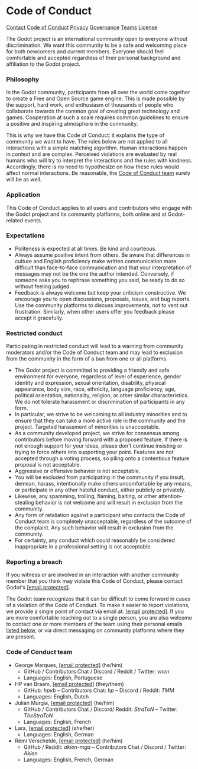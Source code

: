 Code of Conduct
===============

[Contact](https://godotengine.org/contact/) [Code of Conduct](https://godotengine.org/code-of-conduct/) [Privacy](https://godotengine.org/privacy-policy/) [Governance](https://godotengine.org/governance/) [Teams](https://godotengine.org/teams/) [License](https://godotengine.org/license/)

The Godot project is an international community open to everyone without discrimination. We want this community to be a safe and welcoming place for both newcomers and current members. Everyone should feel comfortable and accepted regardless of their personal background and affiliation to the Godot project.

### Philosophy

In the Godot community, participants from all over the world come together to create a Free and Open Source game engine. This is made possible by the support, hard work, and enthusiasm of thousands of people who collaborate towards the common goal of creating great technology and games. Cooperation at such a scale requires common guidelines to ensure a positive and inspiring atmosphere in the community.

This is why we have this Code of Conduct: it explains the type of community we want to have. The rules below are not applied to all interactions with a simple matching algorithm. Human interactions happen in context and are complex. Perceived violations are evaluated by real humans who will try to interpret the interactions and the rules with kindness. Accordingly, there is no need to hypothesize on how these rules would affect normal interactions. Be reasonable, the [Code of Conduct team](#coc-team) surely will be as well.

### Application

This Code of Conduct applies to all users and contributors who engage with the Godot project and its community platforms, both online and at Godot-related events.

### Expectations

* Politeness is expected at all times. Be kind and courteous.
* Always assume positive intent from others. Be aware that differences in culture and English proficiency make written communication more difficult than face-to-face communication and that your interpretation of messages may not be the one the author intended. Conversely, if someone asks you to rephrase something you said, be ready to do so without feeling judged.
* Feedback is always welcome but keep your criticism constructive. We encourage you to open discussions, proposals, issues, and bug reports. Use the community platforms to discuss improvements, not to vent out frustration. Similarly, when other users offer you feedback please accept it gracefully.

### Restricted conduct

Participating in restricted conduct will lead to a warning from community moderators and/or the Code of Conduct team and may lead to exclusion from the community in the form of a ban from one or all platforms.

* The Godot project is committed to providing a friendly and safe environment for everyone, regardless of level of experience, gender identity and expression, sexual orientation, disability, physical appearance, body size, race, ethnicity, language proficiency, age, political orientation, nationality, religion, or other similar characteristics. We do not tolerate harassment or discrimination of participants in any form.
* In particular, we strive to be welcoming to all industry minorities and to ensure that they can take a more active role in the community and the project. Targeted harassment of minorities is unacceptable.
* As a community developed project, we strive for consensus among contributors before moving forward with a proposed feature. If there is not enough support for your ideas, please don't continue insisting or trying to force others into supporting your point. Features are not accepted through a voting process, so piling onto a contentious feature proposal is not acceptable.
* Aggressive or offensive behavior is not acceptable.
* You will be excluded from participating in the community if you insult, demean, harass, intentionally make others uncomfortable by any means, or participate in any other hateful conduct, either publicly or privately.
* Likewise, any spamming, trolling, flaming, baiting, or other attention-stealing behavior is not welcome and will result in exclusion from the community.
* Any form of retaliation against a participant who contacts the Code of Conduct team is completely unacceptable, regardless of the outcome of the complaint. Any such behavior will result in exclusion from the community.
* For certainty, any conduct which could reasonably be considered inappropriate in a professional setting is not acceptable.

### Reporting a breach

If you witness or are involved in an interaction with another community member that you think may violate this Code of Conduct, please contact Godot's [\[email protected\]](https://godotengine.org/cdn-cgi/l/email-protection).

The Godot team recognizes that it can be difficult to come forward in cases of a violation of the Code of Conduct. To make it easier to report violations, we provide a single point of contact via email at: [\[email protected\]](https://godotengine.org/cdn-cgi/l/email-protection). If you are more comfortable reaching out to a single person, you are also welcome to contact one or more members of the team using their personal emails [listed below](#coc-team), or via direct messaging on community platforms where they are present.

### Code of Conduct team

* George Marques, [\[email protected\]](https://godotengine.org/cdn-cgi/l/email-protection) (he/him)
    * GitHub / Contributors Chat / Discord / Reddit / Twitter: _vnen_
    * Languages: English, Portuguese
* HP van Braam, [\[email protected\]](https://godotengine.org/cdn-cgi/l/email-protection) (they/them)
    * GitHub: _hpvb_ – Contributors Chat: _hp_ – Discord / Reddit: _TMM_
    * Languages: English, Dutch
* Julian Murgia, [\[email protected\]](https://godotengine.org/cdn-cgi/l/email-protection) (he/him)
    * GitHub / Contributors Chat / Discord/ Reddit: _StraToN_ – Twitter: _TheStraToN_
    * Languages: English, French
* Lara, [\[email protected\]](https://godotengine.org/cdn-cgi/l/email-protection) (she/her)
    * Languages: English, German
* Rémi Verschelde, [\[email protected\]](https://godotengine.org/cdn-cgi/l/email-protection) (he/him)
    * GitHub / Reddit: _akien-mga_ – Contributors Chat / Discord / Twitter: _Akien_
    * Languages: English, French, German